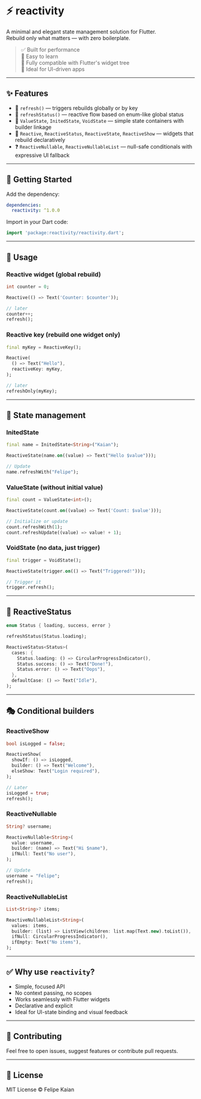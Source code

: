 # ⚡ reactivity

A minimal and elegant state management solution for Flutter.  
Rebuild only what matters — with zero boilerplate.

> ✅ Built for performance  
> 🧠 Easy to learn  
> 🎯 Fully compatible with Flutter's widget tree  
> 💙 Ideal for UI-driven apps

---

## ✨ Features

- 🔄 `refresh()` — triggers rebuilds globally or by key
- 🚦 `refreshStatus()` — reactive flow based on enum-like global status
- 🧱 `ValueState`, `InitedState`, `VoidState` — simple state containers with builder linkage
- 🧩 `Reactive`, `ReactiveStatus`, `ReactiveState`, `ReactiveShow` — widgets that rebuild declaratively
- ❓ `ReactiveNullable`, `ReactiveNullableList` — null-safe conditionals with expressive UI fallback

---

## 🧠 Getting Started

Add the dependency:

```yaml
dependencies:
  reactivity: ^1.0.0
```

Import in your Dart code:

```dart
import 'package:reactivity/reactivity.dart';
```

---

## 🚀 Usage

### Reactive widget (global rebuild)

```dart
int counter = 0;

Reactive(() => Text('Counter: $counter'));

// later
counter++;
refresh();
```

### Reactive key (rebuild one widget only)

```dart
final myKey = ReactiveKey();

Reactive(
  () => Text("Hello"),
  reactiveKey: myKey,
);

// later
refreshOnly(myKey);
```

---

## 🧱 State management

### InitedState

```dart
final name = InitedState<String>("Kaian");

ReactiveState(name.on((value) => Text("Hello $value")));

// Update
name.refreshWith("Felipe");
```

### ValueState (without initial value)

```dart
final count = ValueState<int>();

ReactiveState(count.on((value) => Text('Count: $value')));

// Initialize or update
count.refreshWith(1);
count.refreshUpdate((value) => value! + 1);
```

### VoidState (no data, just trigger)

```dart
final trigger = VoidState();

ReactiveState(trigger.on(() => Text("Triggered!")));

// Trigger it
trigger.refresh();
```

---

## 🚦 ReactiveStatus

```dart
enum Status { loading, success, error }

refreshStatus(Status.loading);

ReactiveStatus<Status>(
  cases: {
    Status.loading: () => CircularProgressIndicator(),
    Status.success: () => Text("Done!"),
    Status.error: () => Text("Oops"),
  },
  defaultCase: () => Text("Idle"),
);
```

---

## 🎭 Conditional builders

### ReactiveShow

```dart
bool isLogged = false;

ReactiveShow(
  showIf: () => isLogged,
  builder: () => Text("Welcome"),
  elseShow: Text("Login required"),
);

// Later
isLogged = true;
refresh();
```

### ReactiveNullable

```dart
String? username;

ReactiveNullable<String>(
  value: username,
  builder: (name) => Text("Hi $name"),
  ifNull: Text("No user"),
);

// Update
username = "Felipe";
refresh();
```

### ReactiveNullableList

```dart
List<String>? items;

ReactiveNullableList<String>(
  values: items,
  builder: (list) => ListView(children: list.map(Text.new).toList()),
  ifNull: CircularProgressIndicator(),
  ifEmpty: Text("No items"),
);
```

---

## ✅ Why use `reactivity`?

- Simple, focused API
- No context passing, no scopes
- Works seamlessly with Flutter widgets
- Declarative and explicit
- Ideal for UI-state binding and visual feedback

---

## 💬 Contributing

Feel free to open issues, suggest features or contribute pull requests.

---

## 🧾 License

MIT License © Felipe Kaian